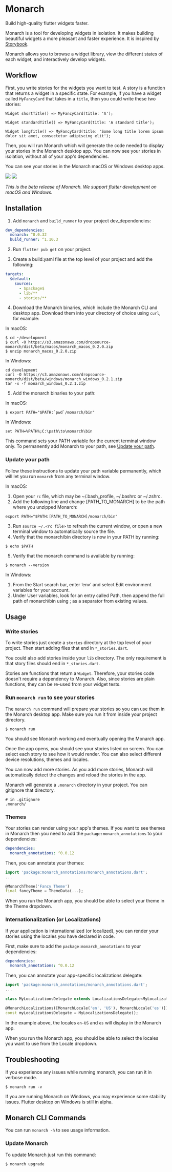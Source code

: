 # Monarch
Build high-quality flutter widgets faster.

Monarch is a tool for developing widgets in isolation. It makes building 
beautiful widgets a more pleasant and faster experience. It is inspired by 
[Storybook](https://storybook.js.org/).

Monarch allows you to browse a widget library, view the different states of 
each widget, and interactively develop widgets.

## Workflow
First, you write stories for the widgets you want to test. A story is a 
function that returns a widget in a specific state. For example, if you have 
a widget called `MyFancyCard` that takes in a `title`, then you could write 
these two stories:

```
Widget shortTitle() => MyFancyCard(title: 'A');

Widget standardTitle() => MyFancyCard(title: 'A standard title');

Widget longTitle() => MyFancyCard(title: 'Some long title lorem ipsum dolor sit amet, consectetur adipiscing elit');
```

Then, you will run Monarch which will generate the code needed 
to display your stories in the Monarch desktop app. You can now see your 
stories in isolation, without all of your app's dependencies.

You can see your stories in the Monarch macOS or Windows desktop apps.

![](https://github.com/Dropsource/monarch/blob/master/monarch/docs/images/monarch_macos_long_title.png)
![](https://github.com/Dropsource/monarch/blob/master/monarch/docs/images/monarch_windows_long_title.png)

_This is the beta release of Monarch. We support flutter development on macOS and Windows._

## Installation

1. Add `monarch` and `build_runner` to your project dev_dependencies:
```yaml
dev_dependencies:
  monarch: ^0.0.32
  build_runner: ^1.10.3
```

2. Run `flutter pub get` on your project.

3. Create a build.yaml file at the top level of your project and add the 
following:
```yaml
targets:
  $default:
    sources:
      - $package$
      - lib/**
      - stories/**
```

4. Download the Monarch binaries, which include the Monarch CLI and desktop app. 
Download them into your directory of choice using `curl`, for example:

In macOS:
```shell
$ cd ~/development
$ curl -O https://s3.amazonaws.com/dropsource-monarch/dist/beta/macos/monarch_macos_0.2.0.zip
$ unzip monarch_macos_0.2.0.zip
```

In Windows:
```shell
cd development
curl -O https://s3.amazonaws.com/dropsource-monarch/dist/beta/windows/monarch_windows_0.2.1.zip
tar -x -f monarch_windows_0.2.1.zip
```

5. Add the monarch binaries to your path:

In macOS:
```shell
$ export PATH="$PATH:`pwd`/monarch/bin"
```

In Windows:
```shell
set PATH=%PATH%;C:\path\to\monarch\bin
```

This command sets your PATH variable for the current terminal window only. To permanently add Monarch to your path, see [Update your path](#update-your-path).

### Update your path
Follow these instructions to update your path variable permanently, which will let you run `monarch` from any terminal window.

In macOS:
1. Open your `rc` file, which may be ~/.bash_profile, ~/.bashrc or ~/.zshrc.
2. Add the following line and change [PATH_TO_MONARCH] to be the path where you unzipped Monarch:
```shell
export PATH="$PATH:[PATH_TO_MONARCH]/monarch/bin"
```
3. Run `source ~/.<rc file>` to refresh the current window, or open a new terminal window to automatically source the file.
4. Verify that the monarch/bin directory is now in your PATH by running:
```shell
$ echo $PATH
```
5. Verify that the monarch command is available by running:
```
$ monarch --version
```

In Windows:
1. From the Start search bar, enter ‘env’ and select Edit environment variables for your account.
2. Under User variables, look for an entry called Path, then append the full path of monarch\bin using ; as a separator from existing values.

## Usage

### Write stories
To write stories just create a `stories` directory at the top level of your 
project. Then start adding files that end in `*_stories.dart`.

You could also add stories inside your `lib` directory. The only requirement 
is that story files should end in `*_stories.dart`.

Stories are functions that return a `Widget`. Therefore, your stories code
doesn't require a dependency to Monarch. Also, since stories are plain functions,
they can be re-used from your widget tests.

### Run `monarch run` to see your stories
The `monarch run` command will prepare your stories so you can use them in the 
Monarch desktop app. Make sure you run it from inside your project directory.
```shell
$ monarch run
```
You should see Monarch working and eventually opening the Monarch app.

Once the app opens, you should see your stories listed on screen. You can 
select each story to see how it would render. You can also select different 
device resolutions, themes and locales.

You can now add more stories. As you add more stories, Monarch will 
automatically detect the changes and reload the stories in the app.

Monarch will generate a `.monarch` directory in your project. You
can gitignore that directory.
```
# in .gitignore
.monarch/
```


### Themes
Your stories can render using your app's themes. If you want to see themes in 
Monarch then you need to add the 
`package:monarch_annotations` to your dependencies:
```yaml
dependencies:
  monarch_annotations: ^0.0.12
``` 
Then, you can annotate your themes:
```dart
import 'package:monarch_annotations/monarch_annotations.dart';
...

@MonarchTheme('Fancy Theme')
final fancyTheme = ThemeData(...);
```
When you run the Monarch app, you should be able to select your theme in the 
Theme dropdown.


### Internationalization (or Localizations)
If your application is internationalized (or localized), you can render your stories using the locales 
you have declared in code.

First, make sure to add the `package:monarch_annotations` to your dependencies:
```yaml
dependencies:
  monarch_annotations: ^0.0.12
``` 
Then, you can annotate your app-specific localizations delegate:
```dart
import 'package:monarch_annotations/monarch_annotations.dart';
...

class MyLocalizationsDelegate extends LocalizationsDelegate<MyLocalizations> {...}

@MonarchLocalizations([MonarchLocale('en', 'US'), MonarchLocale('es')])
const myLocalizationsDelegate = MyLocalizationsDelegate();
```
In the example above, the locales `en-US` and `es` will display in the Monarch app.

When you run the Monarch app, you should be able to select the locales you want
to use from the Locale dropdown.


## Troubleshooting
If you experience any issues while running monarch, you can run it in 
verbose mode.
```shell
$ monarch run -v
```

If you are running Monarch on Windows, you may experience some stability issues. 
Flutter desktop on Windows is still in alpha.

## Monarch CLI Commands
You can run `monarch -h` to see usage information.

### Update Monarch
To update Monarch just run this command:
```shell
$ monarch upgrade
```

